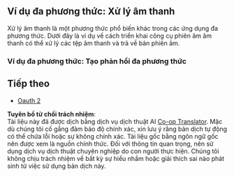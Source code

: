 <!--
CO_OP_TRANSLATOR_METADATA:
{
  "original_hash": "d0c02b421d63eeb6b261b245acc42f23",
  "translation_date": "2025-06-02T20:38:32+00:00",
  "source_file": "05-AdvancedTopics/mcp-multi-modality/README.md",
  "language_code": "vi"
}
-->
## Ví dụ đa phương thức: Xử lý âm thanh

Xử lý âm thanh là một phương thức phổ biến khác trong các ứng dụng đa phương thức. Dưới đây là ví dụ về cách triển khai công cụ phiên âm âm thanh có thể xử lý các tệp âm thanh và trả về bản phiên âm.

### Ví dụ đa phương thức: Tạo phản hồi đa phương thức

## Tiếp theo

- [Oauth 2](../mcp-oauth2-demo/README.md)

**Tuyên bố từ chối trách nhiệm**:  
Tài liệu này đã được dịch bằng dịch vụ dịch thuật AI [Co-op Translator](https://github.com/Azure/co-op-translator). Mặc dù chúng tôi cố gắng đảm bảo độ chính xác, xin lưu ý rằng bản dịch tự động có thể chứa lỗi hoặc sự không chính xác. Tài liệu gốc bằng ngôn ngữ gốc nên được xem là nguồn chính thức. Đối với thông tin quan trọng, nên sử dụng dịch vụ dịch thuật chuyên nghiệp do con người thực hiện. Chúng tôi không chịu trách nhiệm về bất kỳ sự hiểu nhầm hoặc giải thích sai nào phát sinh từ việc sử dụng bản dịch này.